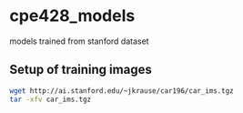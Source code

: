# cpe428_models
models trained from stanford dataset

## Setup of training images
```sh
wget http://ai.stanford.edu/~jkrause/car196/car_ims.tgz
tar -xfv car_ims.tgz
```
